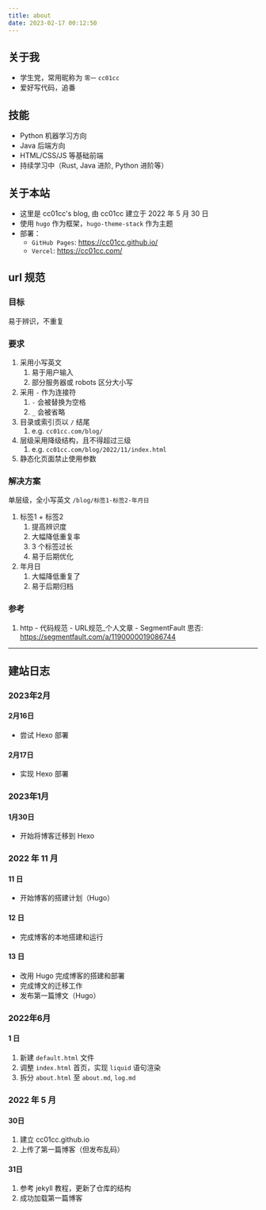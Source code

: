 ```yaml
---
title: about
date: 2023-02-17 00:12:50
---
```


## 关于我

- 学生党，常用昵称为 `零一` `cc01cc`
- 爱好写代码，追番

## 技能

- Python 机器学习方向
- Java 后端方向
- HTML/CSS/JS 等基础前端
- 持续学习中（Rust, Java 进阶, Python 进阶等）

## 关于本站

- 这里是 cc01cc's blog, 由 cc01cc 建立于 2022 年 5 月 30 日
- 使用 `hugo` 作为框架，`hugo-theme-stack` 作为主题
- 部署：
  - `GitHub Pages`: <https://cc01cc.github.io/>
  - `Vercel`: <https://cc01cc.com/>

## url 规范

### 目标

易于辨识，不重复

### 要求

1. 采用小写英文
   1. 易于用户输入
   2. 部分服务器或 robots 区分大小写
2. 采用 `-` 作为连接符
   1. `-` 会被替换为空格
   2. `_` 会被省略
3. 目录或索引页以 `/` 结尾
   1. e.g. `cc01cc.com/blog/`
4. 层级采用降级结构，且不得超过三级
   1. e.g. `cc01cc.com/blog/2022/11/index.html`
5. 静态化页面禁止使用参数

### 解决方案

单层级，全小写英文 `/blog/标签1-标签2-年月日`

1. 标签1 + 标签2
   1. 提高辨识度
   2. 大幅降低重复率
   3. 3 个标签过长
   4. 易于后期优化
2. 年月日
   1. 大幅降低重复了
   2. 易于后期归档

### 参考

1. http - 代码规范 - URL规范_个人文章 - SegmentFault 思否: <https://segmentfault.com/a/1190000019086744>

---

## 建站日志

### 2023年2月

#### 2月16日

- 尝试 Hexo 部署

#### 2月17日

- 实现 Hexo 部署

### 2023年1月

#### 1月30日

- 开始将博客迁移到 Hexo

### 2022 年 11 月

#### 11 日

- 开始博客的搭建计划（Hugo）

#### 12 日

- 完成博客的本地搭建和运行

#### 13 日

- 改用 Hugo 完成博客的搭建和部署
- 完成博文的迁移工作
- 发布第一篇博文（Hugo）

### 2022年6月

#### 1 日

1. 新建 `default.html` 文件
2. 调整 `index.html` 首页，实现 `liquid` 语句渲染
3. 拆分 `about.html` 至 `about.md`, `log.md`

### 2022 年 5 月

#### 30日

1. 建立 cc01cc.github.io
2. 上传了第一篇博客（但发布乱码）

#### 31日

1. 参考 jekyll 教程，更新了仓库的结构
2. 成功加载第一篇博客
